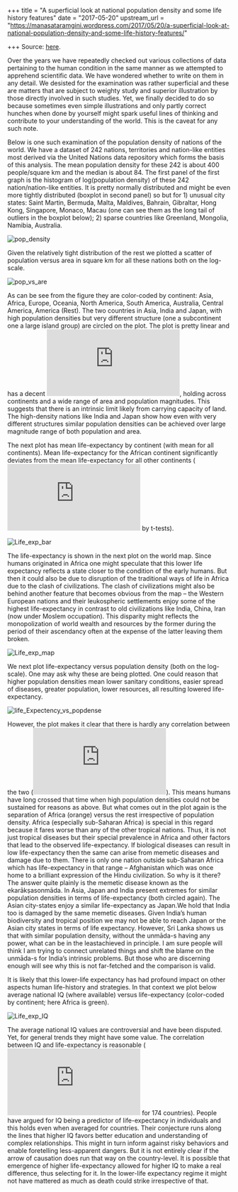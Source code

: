 +++
title = "A superficial look at national population density and some life history features"
date = "2017-05-20"
upstream_url = "https://manasataramgini.wordpress.com/2017/05/20/a-superficial-look-at-national-population-density-and-some-life-history-features/"

+++
Source: [here](https://manasataramgini.wordpress.com/2017/05/20/a-superficial-look-at-national-population-density-and-some-life-history-features/).

Over the years we have repeatedly checked out various collections of
data pertaining to the human condition in the same manner as we
attempted to apprehend scientific data. We have wondered whether to
write on them in any detail. We desisted for the examination was rather
superficial and these are matters that are subject to weighty study and
superior illustration by those directly involved in such studies. Yet,
we finally decided to do so because sometimes even simple illustrations
and only partly correct hunches when done by yourself might spark useful
lines of thinking and contribute to your understanding of the world.
This is the caveat for any such note.

Below is one such examination of the population density of nations of
the world. We have a dataset of 242 nations, territories and nation-like
entities most derived via the United Nations data repository which forms
the basis of this analysis. The mean population density for these 242 is
about 400 people/square km and the median is about 84. The first panel
of the first graph is the histogram of log(population density) of these
242 nation/nation-like entities. It is pretty normally distributed and
might be even more tightly distributed (boxplot in second panel) so but
for 1) unusual city states: Saint Martin, Bermuda, Malta, Maldives,
Bahrain, Gibraltar, Hong Kong, Singapore, Monaco, Macau (one can see
them as the long tail of outliers in the boxplot below); 2) sparse
countries like Greenland, Mongolia, Namibia, Australia.

![pop_density](https://manasataramgini.files.wordpress.com/2017/05/pop_density.png?w=640)

Given the relatively tight distribution of the rest we plotted a scatter
of population versus area in square km for all these nations both on the
log-scale.

![pop_vs_are](https://manasataramgini.files.wordpress.com/2017/05/pop_vs_are.png?w=640)

As can be see from the figure they are color-coded by continent: Asia,
Africa, Europe, Oceania, North America, South America, Australia,
Central America, America (Rest). The two countries in Asia, India and
Japan, with high population densities but very different structure (one
a subcontinent one a large island group) are circled on the plot. The
plot is pretty linear and has a decent ![r^2=
0.7024](https://s0.wp.com/latex.php?latex=r%5E2%3D+0.7024&bg=ffffff&fg=333333&s=0&c=20201002),
holding across continents and a wide range of area and population
magnitudes. This suggests that there is an intrinsic limit likely from
carrying capacity of land. The high-density nations like India and Japan
show how even with very different structures similar population
densities can be achieved over large magnitude range of both population
and area.

The next plot has mean life-expectancy by continent (with mean for all
continents). Mean life-expectancy for the African continent
significantly deviates from the mean life-expectancy for all other
continents (![p= 2.5 \\times 10^{-11} .. 1.5 \\times
10^{-14}](https://s0.wp.com/latex.php?latex=p%3D+2.5+%5Ctimes+10%5E%7B-11%7D+..+1.5+%5Ctimes+10%5E%7B-14%7D&bg=ffffff&fg=333333&s=0&c=20201002)
by t-tests).

![Life_exp_bar](https://manasataramgini.files.wordpress.com/2017/05/life_exp_bar.png?w=640)

The life-expectancy is shown in the next plot on the world map. Since
humans originated in Africa one might speculate that this lower life
expectancy reflects a state closer to the condition of the early humans.
But then it could also be due to disruption of the traditional ways of
life in Africa due to the clash of civilizations. The clash of
civilizations might also be behind another feature that becomes obvious
from the map – the Western European nations and their leukospheric
settlements enjoy some of the highest life-expectancy in contrast to old
civilizations like India, China, Iran (now under Moslem occupation).
This disparity might reflects the monopolization of world wealth and
resources by the former during the period of their ascendancy often at
the expense of the latter leaving them broken.

![Life_exp_map](https://manasataramgini.files.wordpress.com/2017/05/life_exp_map.png?w=640)

We next plot life-expectancy versus population density (both on the
log-scale). One may ask why these are being plotted. One could reason
that higher population densities mean lower sanitary conditions, easier
spread of diseases, greater population, lower resources, all resulting
lowered life-expectancy.

![life_Expectency_vs_popdense](https://manasataramgini.files.wordpress.com/2017/05/life_expectency_vs_popdense.png?w=640)

However, the plot makes it clear that there is hardly any correlation
between the two
(![r^2=0.0209](https://s0.wp.com/latex.php?latex=r%5E2%3D0.0209&bg=ffffff&fg=333333&s=0&c=20201002)).
This means humans have long crossed that time when high population
densities could not be sustained for reasons as above. But what comes
out in the plot again is the separation of Africa (orange) versus the
rest irrespective of population density. Africa (especially sub-Saharan
Africa) is special in this regard because it fares worse than any of the
other tropical nations. Thus, it is not just tropical diseases but their
special prevalence in Africa and other factors that lead to the observed
life-expectancy. If biological diseases can result in low
life-expectancy then the same can arise from memetic diseases and damage
due to them. There is only one nation outside sub-Saharan Africa which
has life-expectancy in that range – Afghanistan which was once home to a
brilliant expression of the Hindu civilization. So why is it there? The
answer quite plainly is the memetic disease known as the
ekarākṣasonmāda. In Asia, Japan and India present extremes for similar
population densities in terms of life-expectancy (both circled again).
The Asian city-states enjoy a similar life-expectancy as Japan.We hold
that India too is damaged by the same memetic diseases. Given India’s
human biodiversity and tropical position we may not be able to reach
Japan or the Asian city states in terms of life expectancy. However, Sri
Lanka shows us that with similar population density, without the
unmāda-s having any power, what can be in the leastachieved in
principle. I am sure people will think I am trying to connect unrelated
things and shift the blame on the unmāda-s for India’s intrinsic
problems. But those who are discerning enough will see why this is not
far-fetched and the comparison is valid.

It is likely that this lower-life expectancy has had profound impact on
other aspects human life-history and strategies. In that context we plot
below average national IQ (where available) versus life-expectancy
(color-coded by continent; here Africa is green).

![Life_exp_IQ](https://manasataramgini.files.wordpress.com/2017/05/life_exp_iq.png?w=640)

The average national IQ values are controversial and have been disputed.
Yet, for general trends they might have some value. The correlation
between IQ and life-expectancy is reasonable
(![r^2=0.61](https://s0.wp.com/latex.php?latex=r%5E2%3D0.61&bg=ffffff&fg=333333&s=0&c=20201002)
for 174 countries). People have argued for IQ being a predictor of
life-expectancy in individuals and this holds even when averaged for
countries. Their conjecture runs along the lines that higher IQ favors
better education and understanding of complex relationships. This might
in turn inform against risky behaviors and enable foretelling
less-apparent dangers. But it is not entirely clear if the arrow of
causation does run that way on the country-level. It is possible that
emergence of higher life-expectancy allowed for higher IQ to make a real
difference, thus selecting for it. In the lower-life expectancy regime
it might not have mattered as much as death could strike irrespective of
that.

